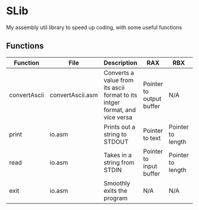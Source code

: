 # SLib
My assembly util library to speed up coding, with some useful functions

## Functions

| Function      | File              | Description                                                                 | RAX                      | RBX               | RDX              | R10                  |
| ------------- | ----------------- | --------------------------------------------------------------------------- | ------------------------ | ----------------- | ---------------- | -------------------- |
| convertAscii  | convertAscii.asm  | Converts a value from its ascii format to its intger format, and vice versa | Pointer to output buffer | N/A               | Pointer to input | 0 (atoi) or 1 (itoa) |
| print         | io.asm            | Prints out a string to STDOUT                                               | Pointer to text          | Pointer to length | N/A              | N/A                  |
| read          | io.asm            | Takes in a string from STDIN                                                | Pointer to input buffer  | Pointer to length | N/A              | N/A                  |
| exit          | io.asm            | Smoothly exits the program                                                  | N/A                      | N/A               | N/A              | N/A                  |
